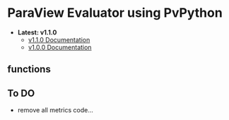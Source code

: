 # ParaView Evaluator using PvPython
* <b>Latest: v1.1.0</b>
    * <a href="docs/VERSION_1.1.0.md">v1.1.0 Documentation</a>
    * <a href="docs/VERSION_1.0.0.md">v1.0.0 Documentation</a>
## functions
## To DO
* remove all metrics code...